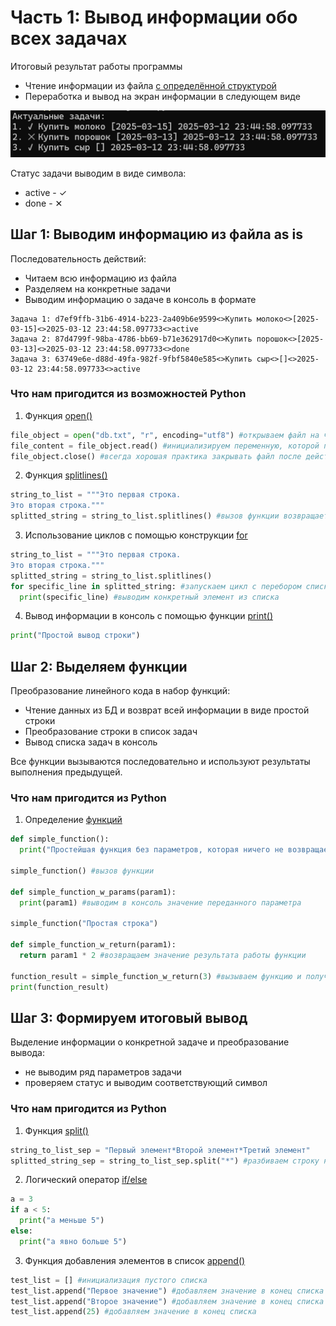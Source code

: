 # Часть 1: Вывод информации обо всех задачах
Итоговый результат работы программы
- Чтение информации из файла [с определённой структурой](https://github.com/0106-25-python/p1_s1/blob/main/db.txt)
- Переработка и вывод на экран информации в следующем виде

![Итоговый вывод](p1_s1_final.png)

Статус задачи выводим в виде символа:
- active - ✓
- done - ✕

## Шаг 1: Выводим информацию из файла as is
Последовательность действий:
- Читаем всю информацию из файла
- Разделяем на конкретные задачи
- Выводим информацию о задаче в консоль в формате
```
Задача 1: d7ef9ffb-31b6-4914-b223-2a409b6e9599<>Купить молоко<>[2025-03-15]<>2025-03-12 23:44:58.097733<>active
Задача 2: 87d4799f-98ba-4786-bb69-b71e362917d0<>Купить порошок<>[2025-03-13]<>2025-03-12 23:44:58.097733<>done
Задача 3: 63749e6e-d88d-49fa-982f-9fbf5840e585<>Купить сыр<>[]<>2025-03-12 23:44:58.097733<>active
```

### Что нам пригодится из возможностей Python
1) Функция [open()](https://www.w3schools.com/python/python_file_open.asp)

```python
file_object = open("db.txt", "r", encoding="utf8") #открываем файл на чтение; инициализируем переменную, которая содержит объект файл; дополнительно указываем кодировку
file_content = file_object.read() #инициализируем переменную, которой присваивается весь контент файла
file_object.close() #всегда хорошая практика закрывать файл после действий с его контентом, если не планируете больше что-то с ним делать
```

2) Функция [splitlines()](https://www.w3schools.com/python/ref_string_splitlines.asp)

```python
string_to_list = """Это первая строка.
Это вторая строка."""
splitted_string = string_to_list.splitlines() #вызов функции возвращает список, состоящий из 2-х строк
```

3) Использование циклов с помощью конструкции [for](https://www.w3schools.com/python/python_for_loops.asp)
```python
string_to_list = """Это первая строка.
Это вторая строка."""
splitted_string = string_to_list.splitlines()
for specific_line in splitted_string: #запускаем цикл с перебором списка
  print(specific_line) #выводим конкретный элемент из списка
```

4) Вывод информации в консоль с помощью функции [print()](https://www.w3schools.com/python/ref_func_print.asp)
```python
print("Простой вывод строки")
```

## Шаг 2: Выделяем функции

Преобразование линейного кода в набор функций:
- Чтение данных из БД и возврат всей информации в виде простой строки
- Преобразование строки в список задач
- Вывод списка задач в консоль

Все функции вызываются последовательно и используют результаты выполнения предыдущей.

### Что нам пригодится из Python
1) Определение [функций](https://www.w3schools.com/python/python_functions.asp)
```python
def simple_function():
  print("Простейшая функция без параметров, которая ничего не возвращает")

simple_function() #вызов функции

def simple_function_w_params(param1):
  print(param1) #выводим в консоль значение переданного параметра

simple_function("Простая строка")

def simple_function_w_return(param1):
  return param1 * 2 #возвращаем значение результата работы функции

function_result = simple_function_w_return(3) #вызываем функцию и получаем результаты её выполнения
print(function_result)
```

## Шаг 3: Формируем итоговый вывод
Выделение информации о конкретной задаче и преобразование вывода:
- не выводим ряд параметров задачи
- проверяем статус и выводим соответствующий символ

### Что нам пригодится из Python
1) Функция [split()](https://www.w3schools.com/python/ref_string_split.asp)
```python
string_to_list_sep = "Первый элемент*Второй элемент*Третий элемент"
splitted_string_sep = string_to_list_sep.split("*") #разбиваем строку на набор подстрок по конкретному разделителю
```

2) Логический оператор [if/else](https://www.w3schools.com/python/python_conditions.asp)
```python
a = 3
if a < 5:
  print("а меньше 5")
else:
  print("а явно больше 5")
```
3) Функция добавления элементов в список [append()](https://www.w3schools.com/python/ref_list_append.asp)
```python
test_list = [] #инициализация пустого списка
test_list.append("Первое значение") #добавляем значение в конец списка
test_list.append("Второе значение") #добавляем значение в конец списка
test_list.append(25) #добавляем значение в конец списка
```
